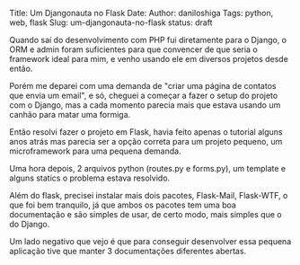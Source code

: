 Title: Um Djangonauta no Flask
Date: 
Author: daniloshiga
Tags: python, web, flask
Slug: um-djangonauta-no-flask 
status: draft

Quando saí do desenvolvimento com PHP fui diretamente para o Django, o ORM e
admin foram suficientes para que convencer de que seria o framework ideal para
mim, e venho usando ele em diversos projetos desde então.

Porém me deparei com uma demanda de "criar uma página de contatos que envia um
email", e só, cheguei a começar a fazer o setup do projeto com o Django, mas a
cada momento parecia mais que estava usando um canhão para matar uma formiga.

Então resolvi fazer o projeto em Flask, havia feito apenas o tutorial alguns
anos atrás mas parecia ser a opção correta para um projeto pequeno, um
microframework para uma pequena demanda.

Uma hora depois, 2 arquivos python (routes.py e forms.py), um template e alguns
statics o problema estava resolvido.

Além do flask, precisei instalar mais dois pacotes, Flask-Mail, Flask-WTF, o
que foi bem tranquilo, já que ambos os pacotes tem uma boa documentação e são
simples de usar, de certo modo, mais simples que o do Django.

Um lado negativo que vejo é que para conseguir desenvolver essa pequena
aplicação tive que manter 3 documentações diferentes abertas.

